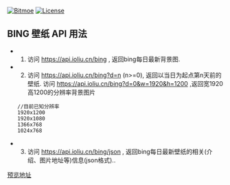 [![Bitmoe](https://img.shields.io/badge/Powered%20By-Bitmoe-blue.svg?style=flat-square)](https://github.com/bitmoe) 
[![License](https://img.shields.io/badge/License-MIT-blue.svg?style=flat-square)]()  

## BING 壁纸 API 用法  
 - 1. 访问 https://api.ioliu.cn/bing , 返回bing每日最新背景图.  
 - 2. 访问 https://api.ioliu.cn/bing?d=n (n>=0), 返回以当日为起点第n天前的壁纸. 
      访问 https://api.ioliu.cn/bing?d=0&w=1920&h=1200 ,返回宽1920高1200的分辨率背景图片
    ```
    //目前已知分辨率
    1920x1200
    1920x1080
    1366x768
    1024x768
    ```
 - 3. 访问 https://api.ioliu.cn/bing/json , 返回bing每日最新壁纸的相关(介绍、图片地址等)信息(json格式)..  
 
<a href="https://api.ioliu.cn" target="_blank">预览地址</a> 
